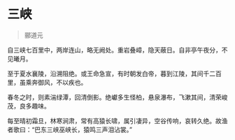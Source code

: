 # 三峡

> 郦道元

自三峡七百里中，两岸连山，略无阙处。重岩叠嶂，隐天蔽日。自非亭午夜分，不见曦月。

至于夏水襄陵，沿溯阻绝。或王命急宣，有时朝发白帝，暮到江陵，其间千二百里，虽乘奔御风，不以疾也。

春冬之时，则素湍绿潭，回清倒影。绝巘多生怪柏，悬泉瀑布，飞漱其间，清荣峻茂，良多趣味。

每至晴初霜旦，林寒涧肃，常有高猿长啸，属引凄异，空谷传响，哀转久绝。故渔者歌曰：“巴东三峡巫峡长，猿鸣三声泪沾裳。”